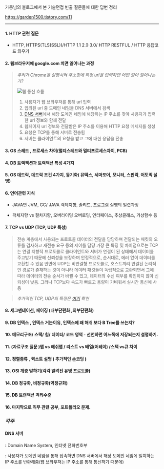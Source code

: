 가등님의 블로그에서 본 기술면접 빈출 질문들에 대한 답변 정리

https://garden1500.tistory.com/11

---

#### 1. HTTP 관련 질문

- HTTP, HTTPS(TLS(SSL))/HTTP 1.1 2.0 3.0/ HTTP RESTFUL / HTTP 응답코드 외우기



#### 2. 웹브라우저에 google.com 치면 일어나는 과정

> _우리가 Chrome을 실행시켜 주소창에 특정 url을 입력하면 어떤 일이 일어나는가?_
>
> <img src="https://media.vlpt.us/images/woo0_hooo/post/e119383c-61cc-46d5-a85d-b27b65ddee1e/Untitled.png" alt="웹 통신 흐름">
>
> 1. 사용자가 웹 브라우저를 통해 url 입력
> 2. 입려된 url 중 도메인 네임을 DNS 서버에서 검색
>3. [DNS 서버](#dns-서버)에서 해당 도메인 네임에 해당하는 IP 주소를 찾아 사용자가 입력한 url 정보와 함께 전달
> 4. 웹페이지 url 정보와 전달받은 IP 주소를 이용해 HTTP 요청 메세지를 생성
> 5. 요청은 TCP를 통해 서버로 전송됨
> 6. 서버는 클라이언트의 요청을 받고 그에 대한 응답을 전송


#### 3. OS 스레드 , 프로세스 차이(멀티스레드와 멀티프로세스차이, PCB)



#### 4. DB 트랙잭션과 트랙잭션 특성 4가지

 

#### 5. OS 데드락, 데드락 조건 4가지, 동기화( 뮤텍스, 세마포어, 모니터, 스핀락, 어토믹 설명)

 

#### 6. 언어관련 지식

- JAVA면 JVM, GC/ JAVA 객체지향, 솔리드, 프로그램 실행의 일련과정 

- 객체지향 vs 절차지향, 오버라이딩 오버로딩, 인터페이스, 추상클래스, 가상함수 등

 

#### 7. TCP vs UDP (TCP, UDP 특성)

> 전송 계층에서 사용되는 프로토콜
> 데이터의 전달을 담당하며 전달되는 패킷의 오류를 검사하고 재전송 요구 등의 제어를 담당
> 가장 큰 특징 및 차이점으로는 TCP는 연결 지향적 프로토콜로 클라이언트와 서버가 연결이 된 상태에서 데이터를 주고받기 때문에 신뢰성을 보장하며 안정적으로, 순서대로, 에러 없이 데이터를 교환할 수 있음
> 반면에 UDP는 비연결형 프로토콜로, 호스트끼리 연결된 논리적인 경로가 존재하는 것이 아니라 데이터 패킷들이 독립적으로 교환되면서 그에 따라 데이터의 전송 순서가 바뀔 수 있고, 데이터의 수신 여부를 확인하지 않아 신뢰성이 낮음. 그러나 TCP보다 속도가 빠르고 용량이 가벼워서 실시간 통신에 사용

> _추가적인 TCP, UDP의 특징은 [여기](https://github.com/hyowonii/cs-tech-interview/tree/main/CS/Network) 확인_

#### 8. 세그멘테이션, 페이징 (내부단편화 ,외부단편화)

 

#### 9. DB 인덱스 , 인덱스 거는이유, 인덱스에 왜 해쉬 보다 B Tree를 쓰는지?

 

#### 10. 메모리구조/ 스택/ 힙/ 데이터/ 코드 영역 - 선언하면 어느쪽에 저장되는지 설명하기.

 

#### 11. (자료구조 질문 )맵 vs 해쉬맵 / 리스트 vs 배열(어레이) /스택 vs큐 차이

 

#### 12. 정렬종류 , 퀵소트 설명 ( 추가적인 손코딩 ) 

 

#### 13. OSI 계층 말하기(각각 알려진 유명 프로토콜)

 

#### 14. DB 정규화, 비정규화(역정규화)

 

#### 15. DB 트랜잭션 격리수준

 

#### 16. 마지막으로 직무 관련 공부, 포트폴리오 문제.


### _각주_

#### **DNS 서버**
: Domain Name System, 인터넷 전화번호부

: 사용자가 도메인 네임을 통해 접속하면 DNS 서버에서 해당 도메인 네임에 일치하는 IP 주소를 반환해줌(웹 브라우저는 IP 주소를 통해 통신하기 때문에)
